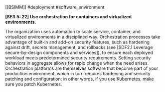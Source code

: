 [[BSIMM]] #deployment #software_environment

 **[SE3.5: 22] Use orchestration for containers and virtualized environments.**


The organization uses automation to scale service, container, and virtualized environments in a disciplined way. Orchestration processes take advantage of built-in and add-on security features, such as hardening against drift, secrets management, and rollbacks (see [SDF2.1 Leverage secure-by-design components and services]), to ensure each deployed workload meets predetermined security requirements. Setting security behaviors in aggregate allows for rapid change when the need arises. Orchestration platforms are themselves software that become part of your production environment, which in turn requires hardening and security patching and configuration; in other words, if you use Kubernetes, make sure you patch Kubernetes.
